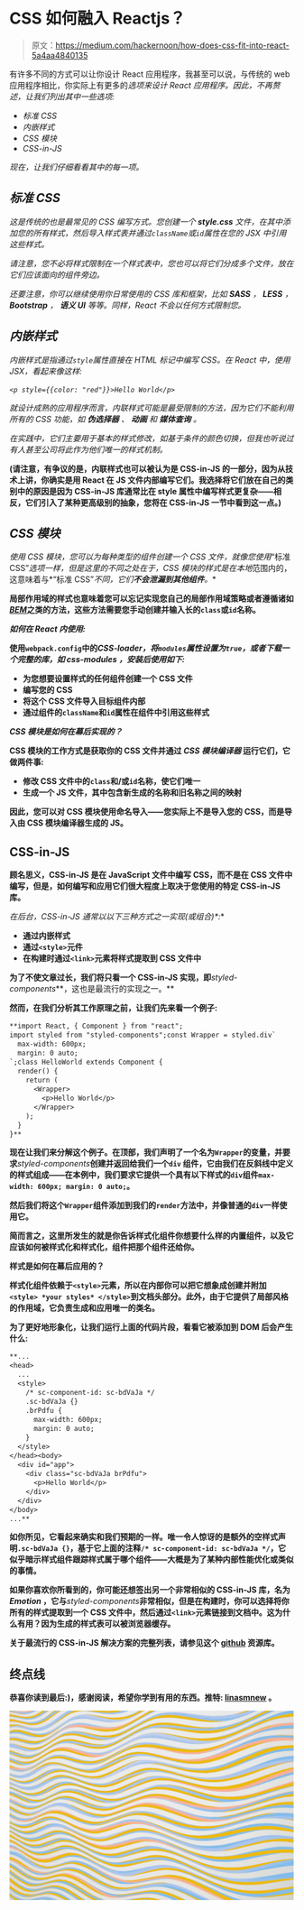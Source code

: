 # CSS 如何融入 Reactjs？

> 原文：<https://medium.com/hackernoon/how-does-css-fit-into-react-5a4aa4840135>

有许多不同的方式可以让你设计 React 应用程序，我甚至可以说，与传统的 web 应用程序相比，你实际上有更多的*选项来设计 React 应用程序。因此，不再赘述，让我们列出其中一些选项:*

*   *标准 CSS*
*   *内嵌样式*
*   *CSS 模块*
*   *CSS-in-JS*

*现在，让我们仔细看看其中的每一项。*

## ***标准 CSS***

*这是传统的也是最常见的 CSS 编写方式。您创建一个 ***style.css*** 文件，在其中添加您的所有样式，然后导入样式表并通过`className`或`id`属性在您的 JSX 中引用这些样式。*

*请注意，您不必将样式限制在一个样式表中，您也可以将它们分成多个文件，放在它们应该面向的组件旁边。*

*还要注意，你可以继续使用你日常使用的 CSS 库和框架，比如 ***SASS*** ， ***LESS*** ， ***Bootstrap*** ， ***语义 UI*** 等等。同样，React 不会以任何方式限制您。*

## *内嵌样式*

*内嵌样式是指通过`style`属性直接在 HTML 标记中编写 CSS。在 React 中，使用 JSX，看起来像这样:*

*`<p style={{color: "red"}}>Hello World</p>`*

*就设计成熟的应用程序而言，内联样式可能是最受限制的方法，因为它们不能利用所有的 CSS 功能，如 ***伪选择器*** 、 ***动画*** 和 ***媒体查询*** 。*

*在实践中，它们主要用于基本的样式修改，如基于条件的颜色切换，但我也听说过有人甚至公司将此作为他们唯一的样式机制。*

**(请注意，有争议的是，内联样式也可以被认为是 CSS-in-JS 的一部分，因为从技术上讲，你确实是用 React 在 JS 文件内部编写它们。我选择将它们放在自己的类别中的原因是因为 CSS-in-JS 库通常比在 style 属性中编写样式更复杂——相反，它们引入了某种更高级别的抽象，您将在 CSS-in-JS 一节中看到这一点。)**

## *CSS 模块*

*使用 CSS 模块，您可以为每种类型的组件创建一个 CSS 文件，就像您使用*“标准 CSS”*选项一样，但是这里的不同之处在于，CSS 模块的样式是在本地*范围内的，这意味着与*“标准 CSS”*不同，它们**不会泄漏到其他组件**。**

**局部作用域的样式也意味着您可以忘记实现您自己的局部作用域策略或者遵循诸如[***BEM***](http://getbem.com)之类的方法，这些方法需要您手动创建并输入长的`class`或`id`名称。**

*****如何在 React 内使用:*****

**使用`webpack.config`中的*CSS-loader，将`modules`属性设置为`true`，或者下载一个完整的库，如 ***css-modules*** ，安装后使用如下:***

*   **为您想要设置样式的任何组件创建一个 CSS 文件**
*   **编写您的 CSS**
*   **将这个 CSS 文件导入目标组件内部**
*   **通过组件的`className`和`id`属性在组件中引用这些样式**

*****CSS 模块是如何在幕后实现的？*****

**CSS 模块的工作方式是获取你的 CSS 文件并通过 ***CSS 模块编译器*** 运行它们，它做两件事:**

*   **修改 CSS 文件中的`class`和/或`id`名称，使它们唯一**
*   **生成一个 JS 文件，其中包含新生成的名称和旧名称之间的映射**

**因此，您可以对 CSS 模块使用命名导入——您实际上不是导入您的 CSS，而是导入由 CSS 模块编译器生成的 JS。**

## **CSS-in-JS**

**顾名思义，CSS-in-JS 是在 JavaScript 文件中编写 CSS，而不是在 CSS 文件中编写，但是，如何编写和应用它们很大程度上取决于您使用的特定 CSS-in-JS 库。**

**在后台，CSS-in-JS 通常以以下三种方式之一实现*(或组合)*:**

*   **通过内嵌样式**
*   **通过`<style>`元件**
*   **在构建时通过`<link>`元素将样式提取到 CSS 文件中**

**为了不使文章过长，我们将只看一个 CSS-in-JS 实现，即***styled-components***，这也是最流行的实现之一。**

**然而，在我们分析其工作原理之前，让我们先来看一个例子:**

```
**import React, { Component } from "react";
import styled from "styled-components";const Wrapper = styled.div`
  max-width: 600px;
  margin: 0 auto;
`;class HelloWorld extends Component {
  render() {
    return (
      <Wrapper>
        <p>Hello World</p>
      </Wrapper>
    );
  }
}**
```

**现在让我们来分解这个例子。在顶部，我们声明了一个名为`Wrapper`的变量，并要求***styled-components***创建并返回给我们一个`div` **组件**，它由我们在反斜线中定义的样式组成——在本例中，我们要求它提供一个具有以下样式的`div`组件`max-width: 600px; margin: 0 auto;`。**

**然后我们将这个`Wrapper`组件添加到我们的`render`方法中，并像普通的`div`一样使用它。**

**简而言之，这里所发生的就是你告诉样式化组件你想要什么样的内置组件，以及它应该如何被样式化和样式化，组件把那个组件还给你。**

**样式是如何在幕后应用的？**

**样式化组件依赖于`<style>`元素，所以在内部你可以把它想象成创建并附加`<style> *your styles* </style>`到文档头部分。此外，由于它提供了局部风格的作用域，它负责生成和应用唯一的类名。**

**为了更好地形象化，让我们运行上面的代码片段，看看它被添加到 DOM 后会产生什么:**

```
**...
<head>
  ...
  <style>
    /* sc-component-id: sc-bdVaJa */
    .sc-bdVaJa {}
    .brPdfu {
      max-width: 600px;
      margin: 0 auto;
    }
  </style>
</head><body>
  <div id="app">
    <div class="sc-bdVaJa brPdfu">
      <p>Hello World</p>
    </div>
  </div>
</body>
...**
```

**如你所见，它看起来确实和我们预期的一样。唯一令人惊讶的是额外的空样式声明`.sc-bdVaJa {}`，基于它上面的注释`/* sc-component-id: sc-bdVaJa */`，它似乎暗示样式组件跟踪样式属于哪个组件——大概是为了某种内部性能优化或类似的事情。**

**如果你喜欢你所看到的，你可能还想签出另一个非常相似的 CSS-in-JS 库，名为 ***Emotion*** ，它与***styled-components***非常相似，但是在构建时，你可以选择将你所有的样式提取到一个 CSS 文件中，然后通过`<link>`元素链接到文档中。这为什么有用？因为生成的样式表可以被浏览器缓存。**

**关于最流行的 CSS-in-JS 解决方案的完整列表，请参见这个 [github](https://github.com/MicheleBertoli/css-in-js) 资源库。**

## **终点线**

**恭喜你读到最后:)，感谢阅读，希望你学到有用的东西。推特: [linasmnew](https://twitter.com/linasmnew) 。**

**![](img/869c5d452dd1449429e9522e15835546.png)**
